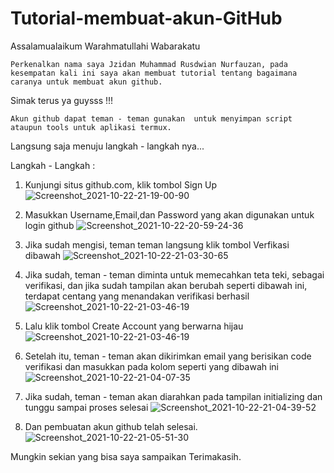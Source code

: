 # Tutorial-membuat-akun-GitHub
 Assalamualaikum Warahmatullahi Wabarakatu

    Perkenalkan nama saya Jzidan Muhammad Rusdwian Nurfauzan, pada kesempatan kali ini saya akan membuat tutorial tentang bagaimana caranya untuk membuat akun github.

Simak terus ya guysss !!!

    Akun github dapat teman - teman gunakan  untuk menyimpan script ataupun tools untuk aplikasi termux.

Langsung saja menuju langkah - langkah nya...

Langkah - Langkah :

1. Kunjungi situs github.com, klik tombol Sign Up
![Screenshot_2021-10-22-21-19-00-90](https://user-images.githubusercontent.com/92990909/138548919-5a1e332a-be7d-4b53-bd34-7da40c154776.jpg)

2. Masukkan Username,Email,dan Password yang akan digunakan untuk login github
![Screenshot_2021-10-22-20-59-24-36](https://user-images.githubusercontent.com/92990909/138549244-f72141cd-e44d-4db1-8602-20d7a583e260.jpg)

3. Jika sudah mengisi, teman teman langsung klik tombol Verfikasi dibawah
![Screenshot_2021-10-22-21-03-30-65](https://user-images.githubusercontent.com/92990909/138549334-0e96f670-de4c-4d2a-85d8-22ea98957781.jpg)

4. Jika sudah, teman - teman diminta untuk memecahkan teta teki, sebagai verifikasi, dan jika sudah tampilan akan berubah seperti dibawah ini, terdapat centang yang menandakan verifikasi berhasil
![Screenshot_2021-10-22-21-03-46-19](https://user-images.githubusercontent.com/92990909/138549340-f349889f-f355-4dd9-8fb4-59cdcdc7aef8.jpg)

5. Lalu klik tombol Create Account yang berwarna hijau
![Screenshot_2021-10-22-21-03-46-19](https://user-images.githubusercontent.com/92990909/138549368-fb63cd69-4d3f-473f-b223-7bdc5654a491.jpg)

6. Setelah itu, teman - teman akan dikirimkan email yang berisikan code verifikasi dan masukkan pada kolom seperti yang dibawah ini
![Screenshot_2021-10-22-21-04-07-35](https://user-images.githubusercontent.com/92990909/138549496-1d9b6f10-97db-412d-a824-12f8d7c42128.jpg)

7. Jika sudah, teman - teman akan diarahkan pada tampilan initializing dan tunggu sampai proses selesai
![Screenshot_2021-10-22-21-04-39-52](https://user-images.githubusercontent.com/92990909/138549386-4e7a1ae0-957a-4401-ac69-76a9006abc62.jpg)

8. Dan pembuatan akun github telah selesai.
![Screenshot_2021-10-22-21-05-51-30](https://user-images.githubusercontent.com/92990909/138549390-ebb5739b-0e57-44e3-bd05-1bcb358464e9.jpg)

Mungkin sekian yang bisa saya sampaikan
Terimakasih.



















